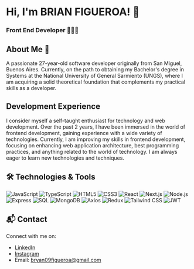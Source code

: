 # Hi, I'm BRIAN FIGUEROA! 👋
### Front End Developer 🧑🏻‍💻

## About Me 🚀
A passionate 27-year-old software developer originally from San Miguel, Buenos Aires. Currently, on the path to obtaining my Bachelor's degree in Systems at the National University of General Sarmiento (UNGS), where I am acquiring a solid theoretical foundation that complements my practical skills as a developer.

## Development Experience
I consider myself a self-taught enthusiast for technology and web development. Over the past 2 years, I have been immersed in the world of frontend development, gaining experience with a wide variety of technologies. Currently, I am improving my skills in frontend development, focusing on enhancing web application architecture, best programming practices, and anything related to the world of technology. I am always eager to learn new technologies and techniques.

## 🛠 Technologies & Tools
![JavaScript](https://img.shields.io/badge/-JavaScript-black?style=flat-square&logo=javascript)
![TypeScript](https://img.shields.io/badge/-TypeScript-black?style=flat-square&logo=typescript)
![HTML5](https://img.shields.io/badge/-HTML5-black?style=flat-square&logo=html5)
![CSS3](https://img.shields.io/badge/-CSS3-black?style=flat-square&logo=css3)
![React](https://img.shields.io/badge/-React-black?style=flat-square&logo=react)
![Next.js](https://img.shields.io/badge/-Next.js-black?style=flat-square&logo=next.js)
![Node.js](https://img.shields.io/badge/-Node.js-black?style=flat-square&logo=node.js)
![Express](https://img.shields.io/badge/-Express-black?style=flat-square&logo=express)
![SQL](https://img.shields.io/badge/-SQL-black?style=flat-square&logo=postgresql)
![MongoDB](https://img.shields.io/badge/-MongoDB-black?style=flat-square&logo=mongodb)
![Axios](https://img.shields.io/badge/-Axios-black?style=flat-square&logo=axios)
![Redux](https://img.shields.io/badge/-Redux-black?style=flat-square&logo=redux)
![Tailwind CSS](https://img.shields.io/badge/-Tailwind%20CSS-black?style=flat-square&logo=tailwind-css)
![JWT](https://img.shields.io/badge/-JWT-black?style=flat-square&logo=json-web-tokens)

## 📬 Contact
Connect with me on:
- [LinkedIn](https://www.linkedin.com/in/your-profile)
- [Instagram](https://www.instagram.com/your-profile)
- Email: bryan09figueroa@gmail.com